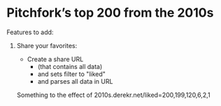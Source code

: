 # Pitchfork’s top 200 from the 2010s

Features to add:

1. Share your favorites:
    - Create a share URL
        - (that contains all data) 
        - and sets filter to "liked"
        - and parses all data in URL

    Something to the effect of 2010s.derekr.net/liked=200,199,120,6,2,1